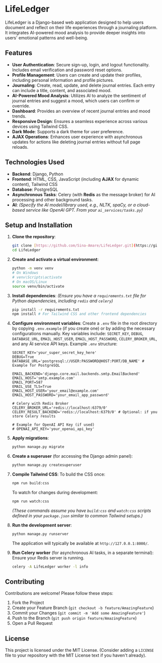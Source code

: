 # LifeLedger

LifeLedger is a Django-based web application designed to help users document and reflect on their life experiences through a journaling platform. It integrates AI-powered mood analysis to provide deeper insights into users' emotional patterns and well-being.

## Features

- **User Authentication**: Secure sign-up, login, and logout functionality. Includes email verification and password reset options.
- **Profile Management**: Users can create and update their profiles, including personal information and profile pictures.
- **Journaling**: Create, read, update, and delete journal entries. Each entry can include a title, content, and associated mood.
- **AI-Powered Mood Analysis**: Utilizes AI to analyze the sentiment of journal entries and suggest a mood, which users can confirm or override.
- **Dashboard**: Provides an overview of recent journal entries and mood trends.
- **Responsive Design**: Ensures a seamless experience across various devices using Tailwind CSS.
- **Dark Mode**: Supports a dark theme for user preference.
- **AJAX Operations**: Enhances user experience with asynchronous updates for actions like deleting journal entries without full page reloads.

## Technologies Used

- **Backend**: Django, Python
- **Frontend**: HTML, CSS, JavaScript (including **AJAX** for dynamic content), Tailwind CSS
- **Database**: PostgreSQL
- **Asynchronous Tasks**: Celery (with **Redis** as the message broker) for AI processing and other background tasks.
- **AI**: _(Specify the AI model/library used, e.g., NLTK, spaCy, or a cloud-based service like OpenAI GPT. From your `ai_services/tasks.py`)_

## Setup and Installation

1.  **Clone the repository**:

    ```bash
    git clone [https://github.com/Sina-Amare/LifeLedger.git](https://github.com/Sina-Amare/LifeLedger.git)
    cd LifeLedger
    ```

2.  **Create and activate a virtual environment**:

    ```bash
    python -m venv venv
    # On Windows
    # venv\Scripts\activate
    # On macOS/Linux
    source venv/bin/activate
    ```

3.  **Install dependencies**:
    _(Ensure you have a `requirements.txt` file for Python dependencies, including `redis` and `celery`)_

    ```bash
    pip install -r requirements.txt
    npm install # For Tailwind CSS and other frontend dependencies
    ```

4.  **Configure environment variables**:
    Create a `.env` file in the root directory by copying `.env.example` (if you create one) or by adding the necessary configurations manually.
    Key variables include: `SECRET_KEY`, `DEBUG`, `DATABASE_URL`, `EMAIL_HOST_USER`, `EMAIL_HOST_PASSWORD`, `CELERY_BROKER_URL`, and any AI service API keys.
    Example `.env` structure:

    ```env
    SECRET_KEY='your_super_secret_key_here'
    DEBUG=True
    DATABASE_URL='postgresql://USER:PASSWORD@HOST:PORT/DB_NAME' # Example for PostgreSQL

    EMAIL_BACKEND='django.core.mail.backends.smtp.EmailBackend'
    EMAIL_HOST='smtp.example.com'
    EMAIL_PORT=587
    EMAIL_USE_TLS=True
    EMAIL_HOST_USER='your_email@example.com'
    EMAIL_HOST_PASSWORD='your_email_app_password'

    # Celery with Redis Broker
    CELERY_BROKER_URL='redis://localhost:6379/0'
    CELERY_RESULT_BACKEND='redis://localhost:6379/0' # Optional: if you store Celery results

    # Example for OpenAI API Key (if used)
    # OPENAI_API_KEY='your_openai_api_key'
    ```

5.  **Apply migrations**:

    ```bash
    python manage.py migrate
    ```

6.  **Create a superuser** (for accessing the Django admin panel):

    ```bash
    python manage.py createsuperuser
    ```

7.  **Compile Tailwind CSS**:
    To build the CSS once:

    ```bash
    npm run build:css
    ```

    To watch for changes during development:

    ```bash
    npm run watch:css
    ```

    _(These commands assume you have `build:css` and `watch:css` scripts defined in your `package.json` similar to common Tailwind setups.)_

8.  **Run the development server**:

    ```bash
    python manage.py runserver
    ```

    The application will typically be available at `http://127.0.0.1:8000/`.

9.  **Run Celery worker** (for asynchronous AI tasks, in a separate terminal):
    Ensure your Redis server is running.
    ```bash
    celery -A LifeLedger worker -l info
    ```

## Contributing

Contributions are welcome! Please follow these steps:

1.  Fork the Project
2.  Create your Feature Branch (`git checkout -b feature/AmazingFeature`)
3.  Commit your Changes (`git commit -m 'Add some AmazingFeature'`)
4.  Push to the Branch (`git push origin feature/AmazingFeature`)
5.  Open a Pull Request

## License

This project is licensed under the MIT License. (Consider adding a `LICENSE` file to your repository with the MIT License text if you haven't already).
